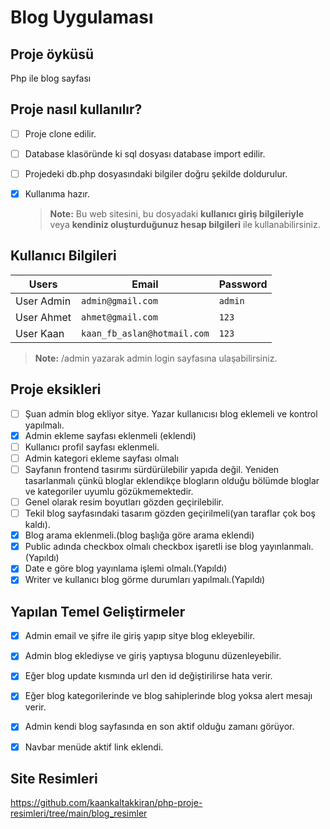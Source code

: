 # Blog Uygulaması
 ## Proje  öyküsü
Php ile blog sayfası

 ## Proje nasıl kullanılır?
- [ ] Proje clone edilir.
- [ ] Database klasöründe ki sql dosyası database import edilir.
- [ ] Projedeki db.php dosyasındaki bilgiler doğru şekilde doldurulur.
- [X] Kullanıma hazır.
      
   > **Note:**  Bu web sitesini, bu dosyadaki **kullanıcı giriş bilgileriyle**  veya **kendiniz oluşturduğunuz hesap bilgileri**  ile kullanabilirsiniz.

 ## Kullanıcı Bilgileri
 

| Users               |Email                          |Password                         |
|----------------|-------------------------------|-----------------------------|
|User Admin|         `admin@gmail.com`              |`admin`          |
|User Ahmet          |`ahmet@gmail.com`            |`123`           |
|User Kaan          |`kaan_fb_aslan@hotmail.com`  |`123`

 > **Note:** /admin yazarak admin login sayfasına ulaşabilirsiniz.

 ## Proje eksikleri
 - [ ] Şuan admin blog ekliyor sitye. Yazar kullanıcısı blog eklemeli ve kontrol yapılmalı.
-  [X] Admin ekleme sayfası eklenmeli (eklendi)
 - [ ] Kullanıcı profil sayfası eklenmeli.
 - [ ] Admin kategori ekleme sayfası olmalı
 - [ ] Sayfanın frontend tasırımı sürdürülebilir yapıda değil. Yeniden tasarlanmalı çünkü bloglar eklendikçe blogların olduğu bölümde bloglar ve kategoriler uyumlu gözükmemektedir.
 - [ ] Genel olarak resim boyutları gözden geçirilebilir.
 - [ ] Tekil blog sayfasındaki tasarım gözden geçirilmeli(yan taraflar çok boş kaldı).
 - [X] Blog arama eklenmeli.(blog başlığa göre arama eklendi)
 - [X] Public adında checkbox olmalı checkbox işaretli ise blog yayınlanmalı.(Yapıldı)
 - [X] Date e göre blog yayınlama işlemi olmalı.(Yapıldı)
 - [X] Writer ve kullanıcı blog görme durumları yapılmalı.(Yapıldı) 

 ## Yapılan Temel Geliştirmeler
- [X] Admin email ve şifre ile giriş yapıp sitye blog ekleyebilir.
- [X] Admin blog eklediyse ve giriş yaptıysa blogunu düzenleyebilir.
- [X] Eğer blog update kısmında url den id değiştirilirse hata verir.
- [X] Eğer blog kategorilerinde ve blog sahiplerinde blog yoksa alert mesajı verir.
- [X] Admin kendi blog sayfasında en son aktif olduğu zamanı görüyor.
- [X] Navbar menüde aktif link eklendi.



      
## Site Resimleri
https://github.com/kaankaltakkiran/php-proje-resimleri/tree/main/blog_resimler
